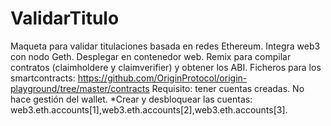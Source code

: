# ValidarTitulo
Maqueta para validar titulaciones basada en redes Ethereum. Integra web3 con nodo Geth.
Desplegar en contenedor web.
Remix para compilar contratos (claimholdere y claimverifier) y obtener los ABI.
Ficheros para los smartcontracts:
https://github.com/OriginProtocol/origin-playground/tree/master/contracts
Requisito: tener cuentas creadas. No hace gestión del wallet.
*Crear y desbloquear las cuentas: web3.eth.accounts[1],web3.eth.accounts[2],web3.eth.accounts[3]. 
